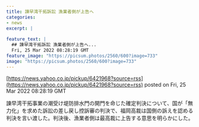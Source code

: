 ```yaml
---
title: 諫早湾干拓訴訟 漁業者側が上告へ
categories:
- news
excerpt: |
  
feature_text: |
  ## 諫早湾干拓訴訟 漁業者側が上告へ...
  Fri, 25 Mar 2022 08:28:19 GMT
feature_image: "https://picsum.photos/2560/600?image=733"
image: "https://picsum.photos/2560/600?image=733"
---
```


[https://news.yahoo.co.jp/pickup/6421968?source=rss](https://news.yahoo.co.jp/pickup/6421968?source=rss)
posted on Fri, 25 Mar 2022 08:28:19 GMT

<!--more-->

諫早湾干拓事業の潮受け堤防排水門の開門を命じた確定判決について、国が「無力化」を求めた訴訟の差し戻し控訴審の判決で、福岡高裁は国側の訴えを認める判決を言い渡した。判決後、漁業者側は最高裁に上告する意思を明らかにした。
